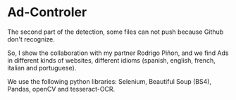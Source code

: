 # Ad-Controler

The second part of the detection, some files can not push because Github don't recognize.

So, I show the collaboration with my partner Rodrigo Piñon, and we find Ads in different kinds of websites, different idioms (spanish, english, french,
italian and portuguese).

We use the following python libraries: Selenium, Beautiful Soup (BS4), Pandas, openCV and tesseract-OCR.
